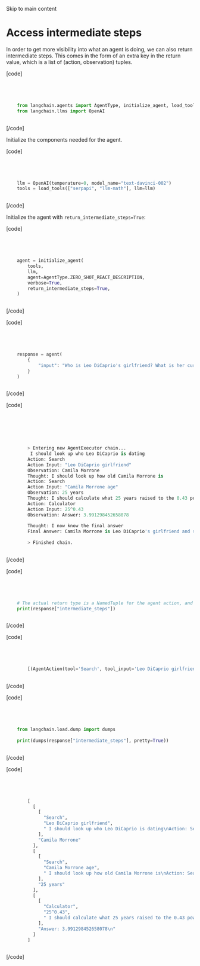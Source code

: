 

Skip to main content

# Access intermediate steps

In order to get more visibility into what an agent is doing, we can also return intermediate steps. This comes in the form of an extra key in the return value, which is a list of (action, observation)
tuples.

[code]
```python




    from langchain.agents import AgentType, initialize_agent, load_tools  
    from langchain.llms import OpenAI  
    


```
[/code]


Initialize the components needed for the agent.

[code]
```python




    llm = OpenAI(temperature=0, model_name="text-davinci-002")  
    tools = load_tools(["serpapi", "llm-math"], llm=llm)  
    


```
[/code]


Initialize the agent with `return_intermediate_steps=True`:

[code]
```python




    agent = initialize_agent(  
        tools,  
        llm,  
        agent=AgentType.ZERO_SHOT_REACT_DESCRIPTION,  
        verbose=True,  
        return_intermediate_steps=True,  
    )  
    


```
[/code]


[code]
```python




    response = agent(  
        {  
            "input": "Who is Leo DiCaprio's girlfriend? What is her current age raised to the 0.43 power?"  
        }  
    )  
    


```
[/code]


[code]
```python




          
          
        > Entering new AgentExecutor chain...  
         I should look up who Leo DiCaprio is dating  
        Action: Search  
        Action Input: "Leo DiCaprio girlfriend"  
        Observation: Camila Morrone  
        Thought: I should look up how old Camila Morrone is  
        Action: Search  
        Action Input: "Camila Morrone age"  
        Observation: 25 years  
        Thought: I should calculate what 25 years raised to the 0.43 power is  
        Action: Calculator  
        Action Input: 25^0.43  
        Observation: Answer: 3.991298452658078  
          
        Thought: I now know the final answer  
        Final Answer: Camila Morrone is Leo DiCaprio's girlfriend and she is 3.991298452658078 years old.  
          
        > Finished chain.  
    


```
[/code]


[code]
```python




    # The actual return type is a NamedTuple for the agent action, and then an observation  
    print(response["intermediate_steps"])  
    


```
[/code]


[code]
```python




        [(AgentAction(tool='Search', tool_input='Leo DiCaprio girlfriend', log=' I should look up who Leo DiCaprio is dating\nAction: Search\nAction Input: "Leo DiCaprio girlfriend"'), 'Camila Morrone'), (AgentAction(tool='Search', tool_input='Camila Morrone age', log=' I should look up how old Camila Morrone is\nAction: Search\nAction Input: "Camila Morrone age"'), '25 years'), (AgentAction(tool='Calculator', tool_input='25^0.43', log=' I should calculate what 25 years raised to the 0.43 power is\nAction: Calculator\nAction Input: 25^0.43'), 'Answer: 3.991298452658078\n')]  
    


```
[/code]


[code]
```python




    from langchain.load.dump import dumps  
      
    print(dumps(response["intermediate_steps"], pretty=True))  
    


```
[/code]


[code]
```python




        [  
          [  
            [  
              "Search",  
              "Leo DiCaprio girlfriend",  
              " I should look up who Leo DiCaprio is dating\nAction: Search\nAction Input: \"Leo DiCaprio girlfriend\""  
            ],  
            "Camila Morrone"  
          ],  
          [  
            [  
              "Search",  
              "Camila Morrone age",  
              " I should look up how old Camila Morrone is\nAction: Search\nAction Input: \"Camila Morrone age\""  
            ],  
            "25 years"  
          ],  
          [  
            [  
              "Calculator",  
              "25^0.43",  
              " I should calculate what 25 years raised to the 0.43 power is\nAction: Calculator\nAction Input: 25^0.43"  
            ],  
            "Answer: 3.991298452658078\n"  
          ]  
        ]  
    


```
[/code]


